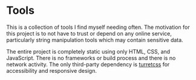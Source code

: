 # Tools
This is a collection of tools I find myself needing often. The motivation for this project is to not have to trust or depend on any online service, particularly string manipulation tools which may contain sensitive data.

The entire project is completely static using only HTML, CSS, and JavaScript. There is no frameworks or build process and there is no network activity. The only third-party dependency is [turretcss](https://turretcss.com//) for accessibility and responsive design.
